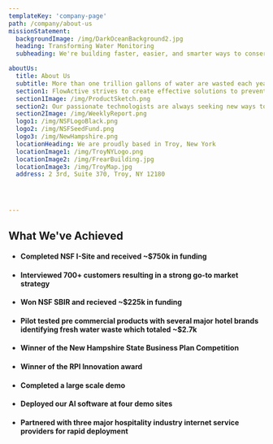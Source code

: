 ```yaml
---
templateKey: 'company-page'
path: /company/about-us
missionStatement:
  backgroundImage: /img/DarkOceanBackground2.jpg
  heading: Transforming Water Monitoring
  subheading: We're building faster, easier, and smarter ways to conserve water & energy where it counts most. We bring IoT to life for property managers and the hospitality industry.

aboutUs:
  title: About Us
  subtitle: More than one trillion gallons of water are wasted each year in the U.S. alone, and much of that comes from hotels and multifamily dwellings.
  section1: FlowActive strives to create effective solutions to prevent water loss. We target the largest causes of water waste and property damage using non-invasive and easy to install devices. We design all our products with efficiency, practicality, and reliability in mind.
  section1Image: /img/ProductSketch.png
  section2: Our passionate technologists are always seeking new ways to put data to work to deliver actionable insights. We develop A.I. solutions to predict and prevent leaks before they happen and learn from your building to save you the most water.
  section2Image: /img/WeeklyReport.png
  logo1: /img/NSFLogoBlack.png
  logo2: /img/NSFSeedFund.png
  logo3: /img/NewHampshire.png
  locationHeading: We are proudly based in Troy, New York 
  locationImage1: /img/TroyNYLogo.png
  locationImage2: /img/FrearBuilding.jpg
  locationImage3: /img/TroyMap.jpg
  address: 2 3rd, Suite 370, Troy, NY 12180




---
```



## What We've Achieved
- #### Completed NSF I-Site and received ~$750k in funding
- #### Interviewed 700+ customers resulting in a strong go-to market strategy
- #### Won NSF SBIR and recieved ~$225k in funding
- #### Pilot tested pre commercial products with several major hotel brands identifying fresh water waste which totaled ~$2.7k
- #### Winner of the New Hampshire State Business Plan Competition
- #### Winner of the RPI Innovation award
- #### Completed a large scale demo
- #### Deployed our AI software at four demo sites
- #### Partnered with three major hospitality industry internet service providers for rapid deployment

